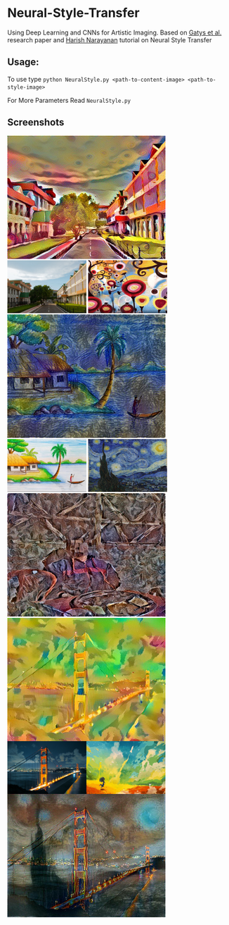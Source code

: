 # Neural-Style-Transfer
Using Deep Learning and CNNs for Artistic Imaging.
Based on [Gatys et al.](https://arxiv.org/pdf/1508.06576.pdf) research paper and [Harish Narayanan](https://harishnarayanan.org/writing/artistic-style-transfer/) tutorial on Neural Style Transfer 
## Usage:
To use type `python NeuralStyle.py <path-to-content-image> <path-to-style-image>`

For More Parameters Read `NeuralStyle.py`
## Screenshots
<img src="./Output/Output10/output.jpg" alt="ScreenShot" width="360" height="280" style="{display: inline-block;}"/>
<img src="./Output/Output10/content_image_10.webp" alt="ScreenShot" width="180" height="120" style="{display: inline-block;}"/>
<img src="./Output/Output10/style_image_11.jpg" alt="ScreenShot" width="180" height="120" />
<img src="./Output/Output7/output.jpg" alt="ScreenShot" width="360" height="280" />
<img src="./Output/Output7/content_image_7.jpg" alt="ScreenShot" width="180" height="120" />
<img src="./Output/Output7/style_image_3.jpg" alt="ScreenShot" width="180" height="120" />
<img src="./Output/Output8/output.jpg" alt="Screen Shot" width="360" height="280">
<img style="float:left;" src="./Output/Output5/output.jpg" alt="ScreenShot" width="360" height="280" />
<img style="float:left;" src="./Output/Output5/content_image_5.jpg" alt="ScreenShot" width="180" height="120" />
<img style="float: left;" src="./Output/Output5/style_image_5.jpg" alt="ScreenShot" width="180" height="120" />
<img style="clear: left;" src="./Output/Output4/output.jpg" alt="ScreenShot" width="360" height="280" />
